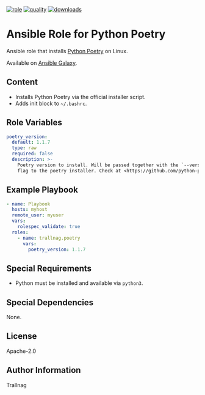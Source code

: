 [![role](https://img.shields.io/ansible/role/55573)](https://galaxy.ansible.com/trallnag/poetry)
[![quality](https://img.shields.io/ansible/quality/55573)](https://galaxy.ansible.com/trallnag/poetry)
[![downloads](https://img.shields.io/ansible/role/d/55573?label=downloads)](https://galaxy.ansible.com/trallnag/poetry)

# Ansible Role for Python Poetry

Ansible role that installs [Python Poetry][python-poetry] on Linux.

[python-poetry]: https://github.com/python-poetry/poetry

Available on [Ansible Galaxy](https://galaxy.ansible.com/trallnag/poetry).

## Content

* Installs Python Poetry via the official installer script.
* Adds init block to `~/.bashrc`.

## Role Variables

```yaml
poetry_version:
  default: 1.1.7
  type: raw
  required: false
  description: >-
    Poetry version to install. Will be passed together with the `--version`
    flag to the poetry installer. Check at <https://github.com/python-poetry/poetry>.
```

## Example Playbook

```yaml
- name: Playbook
  hosts: myhost
  remote_user: myuser
  vars:
    rolespec_validate: true
  roles:
    - name: trallnag.poetry
      vars:
        poetry_version: 1.1.7
```

## Special Requirements

* Python must be installed and available via `python3`.

## Special Dependencies

None.

## License

Apache-2.0

## Author Information

Trallnag
